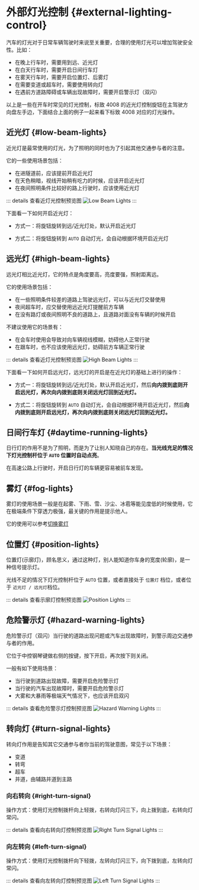 # 外部灯光控制 {#external-lighting-control}

汽车的灯光对于日常车辆驾驶时来说至关重要，合理的使用灯光可以增加驾驶安全性。比如：

- 在晚上行车时，需要用到远、近光灯
- 在白天行车时，需要开启日间行车灯
- 在雾天行车时，需要开启位置灯、后雾灯
- 在需要变道或超车时，需要使用转向灯
- 在遇前方道路障碍或车辆出现故障时，需要开启警示灯（双闪）

以上是一些在开车时常见的灯光控制，标致 4008 的近光灯控制旋钮在主驾驶方向盘左手边，下面结合上面的例子一起来看下标致 4008
对应的灯光操作。

## 近光灯 {#low-beam-lights}

近光灯是最常使用的灯光，为了照明的同时也为了引起其他交通参与者的注意。

它的一些使用场景包括：

- 在进隧道前，应该提前开启近光灯
- 在天色稍暗，视线开始稍有吃力的时候，应该开启近光灯
- 在夜间照明条件比较好的路上行驶时，应该使用近光灯

::: details 查看近灯光控制预览图
![Low Beam Lights](images/light-control/low-beam-lights.jpg)
:::

下面看一下如何开启近光灯：

- 方式一：将旋钮旋转到远/近光灯处，默认开启近光灯

- 方式二：将旋钮旋转到 `AUTO` 自动灯光，会自动根据环境开启近光灯

## 远光灯 {#high-beam-lights}

远光灯相比近光灯，它的特点是角度要高，亮度要强，照射距离远。

它的使用场景包括：

- 在一些照明条件较差的道路上驾驶远光灯，可以与近光灯交替使用
- 夜间超车时，应交替使用远近光灯提醒前方车辆
- 在没有路灯或夜间照明不良的道路上，且道路对面没有车辆的时候开启

不建议使用它的场景有：

- 在会车时使用会导致对向车辆视线模糊，妨碍他人正常行驶
- 在跟车时，也不应该使用远光灯，妨碍前方车辆正常行驶

::: details 查看近灯光控制预览图
![High Beam Lights](images/light-control/high-beam-lights.jpg)
:::

下面看一下如何开启远光灯，远光灯的开启是在近光灯的基础上进行的操作：

- 方式一：将旋钮旋转到远/近光灯处，默认开启近光灯，然后**向内拨到底则开启远光灯，再次向内拨到底则关闭远光灯回到近光灯。**

- 方式二：将旋钮旋转到 `AUTO` 自动灯光，会自动根据环境开启近光灯，然后**向内拨到底则开启远光灯，再次向内拨到底则关闭远光灯回到近光灯。**

## 日间行车灯 {#daytime-running-lights}

日行灯的作用不是为了照明，而是为了让别人知晓自己的存在。**当光线充足的情况下灯光控制杆位于 `AUTO` 位置时自动点亮**。

在高速公路上行驶时，开启日行灯的车辆更容易被前车发现。

## 雾灯 {#fog-lights}

雾灯的使用场景一般是在起雾、下雨、雪、沙尘、冰雹等能见度低的时候使用，它在极端条件下穿透力极强，最关键的作用是提示他人。

它的使用可以参考[切换雾灯](/guide/others/faqs.md#切换雾灯)

## 位置灯 {#position-lights}

位置灯(示廓灯)，顾名思义，通过这种灯，别人能知道你车身的宽度(轮廓)，是一种信号提示灯。

光线不足的情况下灯光控制杆位于 `AUTO` 位置，或者直接处于 `位置灯` 档位，或者位于 `近光灯 / 远光灯`档位。

::: details 查看示廓灯控制预览图
![Position Lights](images/light-control/position-lights.jpg)
:::

## 危险警示灯 {#hazard-warning-lights}

危险警示灯（双闪）当行驶的道路出现问题或汽车出现故障时，到警示周边交通参与者的作用。

它位于中控钢琴键做右侧的按键，按下开启，再次按下则关闭。

一般有如下使用场景：

- 当行驶到道路出现故障，需要开启危险警示灯
- 当行驶的汽车出现故障时，需要开启危险警示灯
- 大雾和大暴雨等极端天气情况下，也应该开启双闪

::: details 查看危险警示灯控制预览图
![Hazard Warning Lights](images/light-control/hazard-warning-lights.jpg)
:::

## 转向灯 {#turn-signal-lights}

转向灯作用是告知其它交通参与者你当前的驾驶意图，常见于以下场景：

- 变道
- 转弯
- 超车
- 并道，由辅路并道到主路

### 向右转向 {#right-turn-signal}

操作方式：使用灯光控制拨杆向上轻拨，右转向灯闪三下，向上拨到底，右转向灯常闪。

::: details 查看向右转向灯控制预览图
![Right Turn Signal Lights](images/light-control/right-turn-signal-lights.jpg)
:::

### 向左转向 {#left-turn-signal}

操作方式：使用灯光控制拨杆向下轻拨，左转向灯闪三下，向下拨到底，左转向灯常闪。

::: details 查看向左转向灯控制预览图
![Left Turn Signal Lights](images/light-control/left-turn-signal-lights.jpg)
:::
